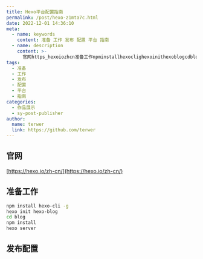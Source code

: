 ```yaml
---
title: Hexo平台配置指南
permalink: /post/hexo-z1mta7c.html
date: 2022-12-01 14:36:10
meta:
  - name: keywords
    content: 准备 工作 发布 配置 平台 指南
  - name: description
    content: >-
      官网https_hexoiozhcn准备工作npminstallhexoclighexoinithexoblogcdblognpminstallhexoserver发布配置‍
tags:
  - 准备
  - 工作
  - 发布
  - 配置
  - 平台
  - 指南
categories:
  - 作品展示
  - sy-post-publisher
author:
  name: terwer
  link: https://github.com/terwer
---
```




## 官网

[https://hexo.io/zh-cn/](https://hexo.io/zh-cn/)

## 准备工作

```bash
npm install hexo-cli -g
hexo init hexo-blog
cd blog
npm install
hexo server
```

## 发布配置

‍
